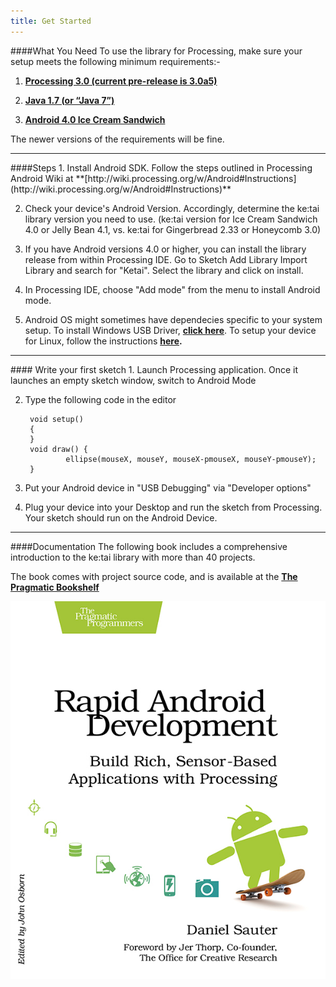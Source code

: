 ```yaml
---
title: Get Started
---
```


####What You Need
To use the library for Processing, make sure your setup meets the following minimum requirements:- <br>
1. **[<i class="fa fa-download"></i> Processing 3.0 (current pre-release is 3.0a5)](https://processing.org/download/ "Download Processing")**

2. **[<i class="fa fa-download"></i> Java 1.7 (or “Java 7”)](http://java.com/en/download/ "Download Java 1.7")**

3. **[ Android 4.0 Ice Cream Sandwich](http://developer.android.com/sdk/index.html#Other "Android 4.0")**

The newer versions of the requirements will be fine. 

<hr>
####Steps
1. Install Android SDK. Follow the steps outlined in Processing Android Wiki at **[http://wiki.processing.org/w/Android#Instructions](http://wiki.processing.org/w/Android#Instructions)**

2. Check your device's Android Version. Accordingly, determine the ke:tai library version you need to use. (ke:tai version for Ice Cream Sandwich 4.0 or Jelly Bean 4.1, vs. ke:tai for Gingerbread 2.33 or Honeycomb 3.0)

3. If you have Android versions 4.0 or higher, you can install the library release from within Processing IDE. Go to Sketch <i class="fa fa-long-arrow-right"></i>Add Library <i class="fa fa-long-arrow-right"></i>Import Library and search for "Ketai". Select the library and click on install.

4. In Processing IDE, choose "Add mode" from the menu to install Android mode.

5. Android OS might sometimes have dependecies specific to your system setup. To install Windows USB Driver, **[click here](http://developer.android.com/tools/extras/oem-usb.html)**. To setup your device for Linux, follow the instructions **[here](http://developer.android.com/tools/device.html#setting-up).**

<hr>
#### Write your first sketch
1. Launch Processing application. Once it launches an empty sketch window, switch to Android Mode

2. Type the following code in the editor
	
		void setup()
		{
		}
		void draw() {
		        ellipse(mouseX, mouseY, mouseX-pmouseX, mouseY-pmouseY);
		}

3. Put your Android device in "USB Debugging" via "Developer options"

4. Plug your device into your Desktop and run the sketch from Processing. Your sketch should run on the Android Device.

<hr>
####Documentation
The following book includes a comprehensive introduction to the ke:tai library with more than 40 projects.

The book comes with project source code, and is available at the **[The Pragmatic Bookshelf](https://pragprog.com/book/dsproc/rapid-android-development)**

![Rapid Android Development](image.jpg)
